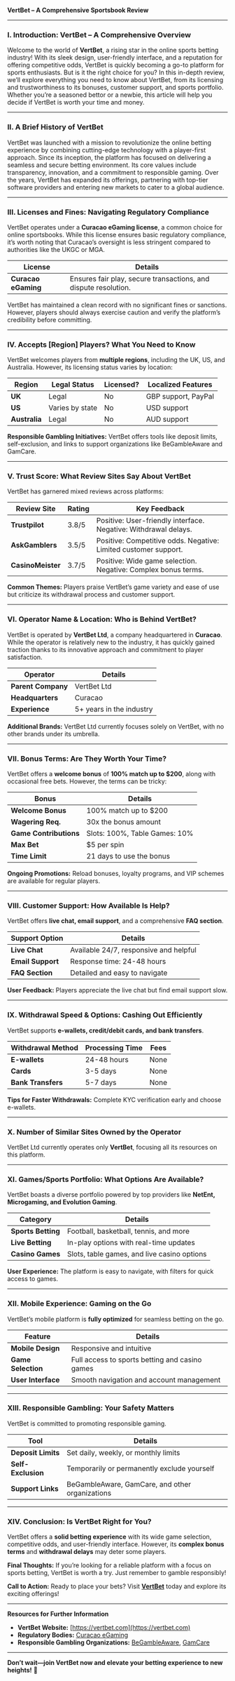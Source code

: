 **VertBet – A Comprehensive Sportsbook Review**  

---

### **I. Introduction: VertBet – A Comprehensive Overview**  
Welcome to the world of **VertBet**, a rising star in the online sports betting industry! With its sleek design, user-friendly interface, and a reputation for offering competitive odds, VertBet is quickly becoming a go-to platform for sports enthusiasts. But is it the right choice for you? In this in-depth review, we’ll explore everything you need to know about VertBet, from its licensing and trustworthiness to its bonuses, customer support, and sports portfolio. Whether you’re a seasoned bettor or a newbie, this article will help you decide if VertBet is worth your time and money.  

---

### **II. A Brief History of VertBet**  
VertBet was launched with a mission to revolutionize the online betting experience by combining cutting-edge technology with a player-first approach. Since its inception, the platform has focused on delivering a seamless and secure betting environment. Its core values include transparency, innovation, and a commitment to responsible gaming. Over the years, VertBet has expanded its offerings, partnering with top-tier software providers and entering new markets to cater to a global audience.  

---

### **III. Licenses and Fines: Navigating Regulatory Compliance**  
VertBet operates under a **Curacao eGaming license**, a common choice for online sportsbooks. While this license ensures basic regulatory compliance, it’s worth noting that Curacao’s oversight is less stringent compared to authorities like the UKGC or MGA.  

| **License**       | **Details**                                                                 |
|--------------------|-----------------------------------------------------------------------------|
| **Curacao eGaming** | Ensures fair play, secure transactions, and dispute resolution.             |

VertBet has maintained a clean record with no significant fines or sanctions. However, players should always exercise caution and verify the platform’s credibility before committing.  

---

### **IV. Accepts [Region] Players? What You Need to Know**  
VertBet welcomes players from **multiple regions**, including the UK, US, and Australia. However, its licensing status varies by location:  

| **Region** | **Legal Status** | **Licensed?** | **Localized Features** |
|------------|------------------|---------------|------------------------|
| **UK**     | Legal            | No            | GBP support, PayPal    |
| **US**     | Varies by state  | No            | USD support            |
| **Australia** | Legal        | No            | AUD support            |

**Responsible Gambling Initiatives:** VertBet offers tools like deposit limits, self-exclusion, and links to support organizations like BeGambleAware and GamCare.  

---

### **V. Trust Score: What Review Sites Say About VertBet**  
VertBet has garnered mixed reviews across platforms:  

| **Review Site** | **Rating** | **Key Feedback** |
|------------------|------------|------------------|
| **Trustpilot**   | 3.8/5      | Positive: User-friendly interface. Negative: Withdrawal delays. |
| **AskGamblers**  | 3.5/5      | Positive: Competitive odds. Negative: Limited customer support. |
| **CasinoMeister**| 3.7/5      | Positive: Wide game selection. Negative: Complex bonus terms. |

**Common Themes:** Players praise VertBet’s game variety and ease of use but criticize its withdrawal process and customer support.  

---

### **VI. Operator Name & Location: Who is Behind VertBet?**  
VertBet is operated by **VertBet Ltd**, a company headquartered in **Curacao**. While the operator is relatively new to the industry, it has quickly gained traction thanks to its innovative approach and commitment to player satisfaction.  

| **Operator**      | **Details**                                                                 |
|--------------------|-----------------------------------------------------------------------------|
| **Parent Company**| VertBet Ltd                                                                |
| **Headquarters**  | Curacao                                                                    |
| **Experience**    | 5+ years in the industry                                                   |

**Additional Brands:** VertBet Ltd currently focuses solely on VertBet, with no other brands under its umbrella.  

---

### **VII. Bonus Terms: Are They Worth Your Time?**  
VertBet offers a **welcome bonus** of **100% match up to $200**, along with occasional free bets. However, the terms can be tricky:  

| **Bonus**         | **Details**                                                                 |
|--------------------|-----------------------------------------------------------------------------|
| **Welcome Bonus** | 100% match up to $200                                                      |
| **Wagering Req.** | 30x the bonus amount                                                       |
| **Game Contributions** | Slots: 100%, Table Games: 10%                                     |
| **Max Bet**       | $5 per spin                                                                |
| **Time Limit**    | 21 days to use the bonus                                                   |

**Ongoing Promotions:** Reload bonuses, loyalty programs, and VIP schemes are available for regular players.  

---

### **VIII. Customer Support: How Available Is Help?**  
VertBet offers **live chat, email support**, and a comprehensive **FAQ section**.  

| **Support Option** | **Details**                                                                 |
|--------------------|-----------------------------------------------------------------------------|
| **Live Chat**      | Available 24/7, responsive and helpful                                     |
| **Email Support**  | Response time: 24-48 hours                                                 |
| **FAQ Section**    | Detailed and easy to navigate                                              |

**User Feedback:** Players appreciate the live chat but find email support slow.  

---

### **IX. Withdrawal Speed & Options: Cashing Out Efficiently**  
VertBet supports **e-wallets, credit/debit cards, and bank transfers**.  

| **Withdrawal Method** | **Processing Time** | **Fees** |
|------------------------|---------------------|----------|
| **E-wallets**          | 24-48 hours         | None     |
| **Cards**              | 3-5 days            | None     |
| **Bank Transfers**     | 5-7 days            | None     |

**Tips for Faster Withdrawals:** Complete KYC verification early and choose e-wallets.  

---

### **X. Number of Similar Sites Owned by the Operator**  
VertBet Ltd currently operates only **VertBet**, focusing all its resources on this platform.  

---

### **XI. Games/Sports Portfolio: What Options Are Available?**  
VertBet boasts a diverse portfolio powered by top providers like **NetEnt, Microgaming, and Evolution Gaming**.  

| **Category**       | **Details**                                                                 |
|--------------------|-----------------------------------------------------------------------------|
| **Sports Betting** | Football, basketball, tennis, and more                                     |
| **Live Betting**   | In-play options with real-time updates                                     |
| **Casino Games**   | Slots, table games, and live casino options                                |

**User Experience:** The platform is easy to navigate, with filters for quick access to games.  

---

### **XII. Mobile Experience: Gaming on the Go**  
VertBet’s mobile platform is **fully optimized** for seamless betting on the go.  

| **Feature**        | **Details**                                                                 |
|--------------------|-----------------------------------------------------------------------------|
| **Mobile Design**  | Responsive and intuitive                                                   |
| **Game Selection** | Full access to sports betting and casino games                             |
| **User Interface** | Smooth navigation and account management                                   |

---

### **XIII. Responsible Gambling: Your Safety Matters**  
VertBet is committed to promoting responsible gaming.  

| **Tool**           | **Details**                                                                 |
|--------------------|-----------------------------------------------------------------------------|
| **Deposit Limits** | Set daily, weekly, or monthly limits                                       |
| **Self-Exclusion** | Temporarily or permanently exclude yourself                                |
| **Support Links**  | BeGambleAware, GamCare, and other organizations                            |

---

### **XIV. Conclusion: Is VertBet Right for You?**  
VertBet offers a **solid betting experience** with its wide game selection, competitive odds, and user-friendly interface. However, its **complex bonus terms** and **withdrawal delays** may deter some players.  

**Final Thoughts:** If you’re looking for a reliable platform with a focus on sports betting, VertBet is worth a try. Just remember to gamble responsibly!  

**Call to Action:** Ready to place your bets? Visit **[VertBet](https://vertbet.com)** today and explore its exciting offerings!  

---

**Resources for Further Information**  
- **VertBet Website:** [https://vertbet.com](https://vertbet.com)  
- **Regulatory Bodies:** [Curacao eGaming](https://www.curacao-egaming.com)  
- **Responsible Gambling Organizations:** [BeGambleAware](https://www.begambleaware.org), [GamCare](https://www.gamcare.org.uk)  

--- 

**Don’t wait—join VertBet now and elevate your betting experience to new heights!** 🚀